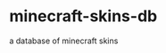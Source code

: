 # minecraft-skins-db
a database of minecraft skins
[](https://www.kaggle.com/datasets/barrulik/minecraftskins)